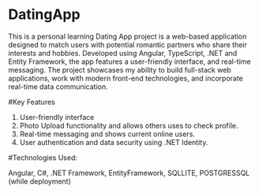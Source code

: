 # DatingApp
This is a personal learning Dating App project is a web-based application designed to match users with potential romantic partners who share their interests and hobbies. Developed using Angular, TypeScript, .NET and Entity Framework, the app features a user-friendly interface, and real-time messaging. The project showcases my ability to build full-stack web applications, work with modern front-end technologies, and incorporate real-time data communication.

#Key Features

1. User-friendly interface
2. Photo Upload functionality and allows others uses to check profile.
3. Real-time messaging and shows current online users.
4. User authentication and data security using .NET Identity.

#Technologies Used:

Angular, C#, .NET Framework, EntityFramework, SQLLITE, POSTGRESSQL (while deployment)
